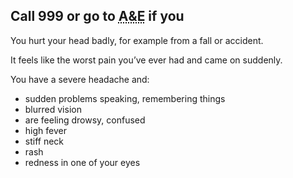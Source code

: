 Call 999 or go to <abbr title="Accident and Emergency"> A&E</abbr> if you
-------------------------------------------------------------------------

You hurt your head badly, for example from a fall or accident.

It feels like the worst pain you’ve ever had and came on suddenly.

You have a severe headache and:

-   sudden problems speaking, remembering things
-   blurred vision
-   are feeling drowsy, confused
-   high fever
-   stiff neck
-   rash
-   redness in one of your eyes